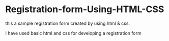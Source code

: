 # Registration-form-Using-HTML-CSS
this a sample registration form created by using html &amp; css.

I have used basic html and css for developing a registration form 



